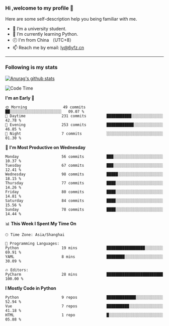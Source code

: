 ### Hi ,welcome to my profile 👋
Here are some self-description help you being familiar with me.
<!--
**liuyunfz/liuyunfz** is a ✨ _special_ ✨ repository because its `README.md` (this file) appears on your GitHub profile.
- 👯 I’m looking to collaborate on ...
- 🤔 I’m looking for help with ...
Here are some ideas to get you started:
-->
- 🏫 I’m a university student.
- 💪 I’m currently learning Python.
- 🕗 I'm from China （UTC+8）
- 📫 Reach me by email: [ly@6yfz.cn](mailto:ly@6yfz.cn)
  
---
### Following is my stats
  
[![Anurag's github stats](https://github-readme-stats.vercel.app/api?username=liuyunfz)](https://github.com/anuraghazra/github-readme-stats)
  
<!--START_SECTION:waka-->
![Code Time](http://img.shields.io/badge/Code%20Time-324%20hrs%2055%20mins-blue)

**I'm an Early 🐤** 

```text
🌞 Morning                49 commits          ██░░░░░░░░░░░░░░░░░░░░░░░   09.07 % 
🌆 Daytime                231 commits         ███████████░░░░░░░░░░░░░░   42.78 % 
🌃 Evening                253 commits         ████████████░░░░░░░░░░░░░   46.85 % 
🌙 Night                  7 commits           ░░░░░░░░░░░░░░░░░░░░░░░░░   01.30 % 
```
📅 **I'm Most Productive on Wednesday** 

```text
Monday                   56 commits          ███░░░░░░░░░░░░░░░░░░░░░░   10.37 % 
Tuesday                  67 commits          ███░░░░░░░░░░░░░░░░░░░░░░   12.41 % 
Wednesday                98 commits          █████░░░░░░░░░░░░░░░░░░░░   18.15 % 
Thursday                 77 commits          ████░░░░░░░░░░░░░░░░░░░░░   14.26 % 
Friday                   80 commits          ████░░░░░░░░░░░░░░░░░░░░░   14.81 % 
Saturday                 84 commits          ████░░░░░░░░░░░░░░░░░░░░░   15.56 % 
Sunday                   78 commits          ████░░░░░░░░░░░░░░░░░░░░░   14.44 % 
```


📊 **This Week I Spent My Time On** 

```text
🕑︎ Time Zone: Asia/Shanghai

💬 Programming Languages: 
Python                   19 mins             █████████████████░░░░░░░░   69.91 % 
YAML                     8 mins              ████████░░░░░░░░░░░░░░░░░   30.09 % 

🔥 Editors: 
PyCharm                  28 mins             █████████████████████████   100.00 % 
```

**I Mostly Code in Python** 

```text
Python                   9 repos             █████████████░░░░░░░░░░░░   52.94 % 
Vue                      7 repos             ██████████░░░░░░░░░░░░░░░   41.18 % 
HTML                     1 repo              █░░░░░░░░░░░░░░░░░░░░░░░░   05.88 % 
```




<!--END_SECTION:waka-->
